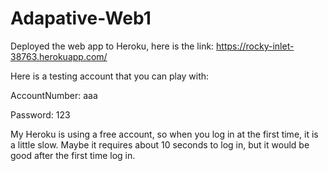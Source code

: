 # Adapative-Web1

Deployed the web app to Heroku, here is the link:
https://rocky-inlet-38763.herokuapp.com/



Here is a testing account that you can play with:

AccountNumber:  aaa

Password: 123 



My Heroku is using a free account, so when you log in at the first time,
it is a little slow. Maybe it requires about 10 seconds to log in, but it would be good after the first time log in.
